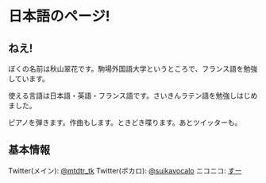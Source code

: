 # 日本語のページ!

## ねえ!
ぼくの名前は秋山翠花です。駒場外国語大学というところで、フランス語を勉強しています。

使える言語は日本語・英語・フランス語です。さいきんラテン語を勉強しはじめました。

ピアノを弾きます。作曲もします。ときどき喋ります。あとツイッターも。

## 基本情報
Twitter(メイン): [@mtdtr_tk](https://twitter.com/mtdtr_tk)
Twitter(ボカロ): [@suikavocalo](https://twitter.com/suikavocalo)
ニコニコ: [すー](https://www.nicovideo.jp/user/97810681/video)

